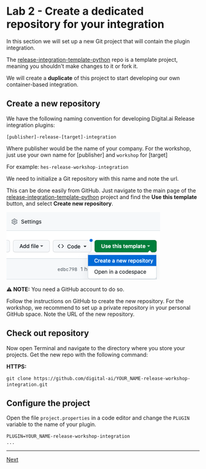 # Lab 2 - Create a dedicated repository for your integration

In this section we will set up a new Git project that will contain the plugin integration.

The [release-integration-template-python](https://github.com/digital-ai/release-integration-template-python) repo is a template project, meaning you shouldn't make changes to it or fork it. 

We will create a **duplicate** of this project to start developing our own container-based integration.


## Create a new repository

We have the following naming convention for developing Digital.ai Release integration plugins:

    [publisher]-release-[target]-integration

Where publisher would be the name of your company.
For the workshop, just use your own name for [publisher] and `workshop` for [target]

For example: `hes-release-workshop-integration`

We need to initialize a Git repository with this name and note the url.  

This can be done easily from GitHub. Just navigate to the main page of the [release-integration-template-python](https://github.com/digital-ai/release-integration-template-python) project and find the **Use this template** button, and select **Create new repository**. 

![Use this tempalte button on GitHub](img/copy-template-on-github.png)

**⚠️ NOTE:**  You need a GitHub account to do so.

Follow the instructions on GitHub to create the new repository. For the workshop, we recommend to set up a private repository in your personal GitHub space. 
Note the URL of the new repository. 

## Check out repository

Now open Terminal and navigate to the directory where you store your projects. Get the new repo with the following command: 

**HTTPS:**

    git clone https://github.com/digital-ai/YOUR_NAME-release-workshop-integration.git

## Configure the project

Open the file `project.properties` in a code editor and change the `PLUGIN` variable to the name of your plugin.

```
PLUGIN=YOUR_NAME-release-workshop-integration
...
```

---
[Next](lab-3-setup-python-and-ide.md)
